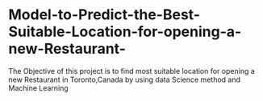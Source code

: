 # Model-to-Predict-the-Best-Suitable-Location-for-opening-a-new-Restaurant-
The Objective of this project is to find most suitable location for opening a new Restaurant in Toronto,Canada by using data Science method and Machine Learning

